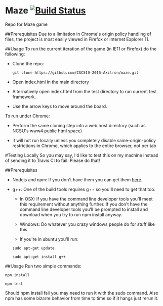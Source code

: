# Maze [![Build Status](https://travis-ci.org/CSC510-2015-Axitron/maze.svg?branch=master)](https://travis-ci.org/CSC510-2015-Axitron/maze)
Repo for Maze game

##Prerequisites
Due to a limitation in Chrome's origin policy handling of files, the project is most easily viewed in Firefox or Internet Explorer 11.

##Usage
To run the current iteration of the game (in IE11 or Firefox) do the following:

- Clone the repo:
	
    `git clone https://github.com/CSC510-2015-Axitron/maze.git`

- Open index.html in the main directory

- Alternatively open index.html from the test directory to run current test framework.

- Use the arrow keys to move around the board.

To run under Chrome:

- Perform the same cloning step into a web host directory (such as NCSU's www4 public html space)

- It will not run locally unless you completely disable same-origin-policy restrictions in Chrome, which applies to the entire browser, not per tab

#Testing Locally
So you may say, I'd like to test this on my machine instead of sending it to Travis CI to fail.  Please do that!


##Prerequisites

- Nodejs and npm:  If you don't have them you can get them [here](http://nodejs.org/download/).

- g++: One of the build tools requires g++ so you'll need to get that too:  
	
	
	
    - In OSX: If you have the command line   developer tools you'll meet this requirement without anything further.  If you don't have the command line developer tools you'll be prompted to install and download when you try to run npm install anyway.
	
    - Windows: Do whatever you crazy windows people do for stuff like this.

    - If you're in ubuntu you'll run:
	
   `sudo apt-get update`
	
  `sudo apt-get install g++`

##Usage
Run two simple commands:

`npm install`

`npm test`

Should npm install fail you may need to run it with the sudo command.  Also npm has some bizarre behavior from time to time so if it hangs just rerun it.
